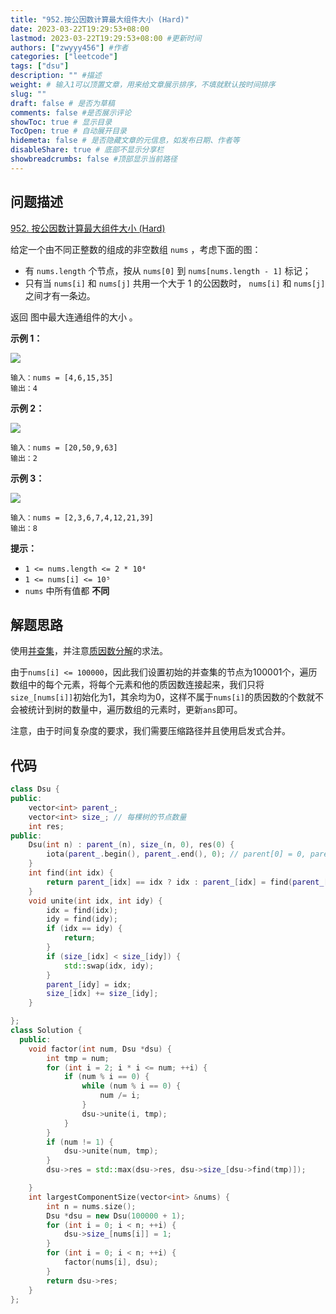 ```yaml
---
title: "952.按公因数计算最大组件大小 (Hard)"
date: 2023-03-22T19:29:53+08:00
lastmod: 2023-03-22T19:29:53+08:00 #更新时间
authors: ["zwyyy456"] #作者
categories: ["leetcode"]
tags: ["dsu"]
description: "" #描述
weight: # 输入1可以顶置文章，用来给文章展示排序，不填就默认按时间排序
slug: ""
draft: false # 是否为草稿
comments: false #是否展示评论
showToc: true # 显示目录
TocOpen: true # 自动展开目录
hidemeta: false # 是否隐藏文章的元信息，如发布日期、作者等
disableShare: true # 底部不显示分享栏
showbreadcrumbs: false #顶部显示当前路径
---
```

## 问题描述
[952. 按公因数计算最大组件大小 (Hard)](https://leetcode.com/problems/largest-component-size-by-common-factor/)

给定一个由不同正整数的组成的非空数组 `nums` ，考虑下面的图：

- 有 `nums.length` 个节点，按从 `nums[0]` 到 `nums[nums.length - 1]`
标记；
- 只有当 `nums[i]` 和 `nums[j]` 共用一个大于 1 的公因数时， `nums[i]` 和
`nums[j]` 之间才有一条边。

返回 图中最大连通组件的大小 。

**示例 1：**

![](https://pic-upyun.zwyyy456.tech/smms/2023-12-26-065527.png)

```
输入：nums = [4,6,15,35]
输出：4

```

**示例 2：**

![](https://pic-upyun.zwyyy456.tech/smms/2023-12-26-065528.png)

```
输入：nums = [20,50,9,63]
输出：2

```

**示例 3：**

![](https://pic-upyun.zwyyy456.tech/smms/2023-12-26-65531.png)

```
输入：nums = [2,3,6,7,4,12,21,39]
输出：8

```

**提示：**

- `1 <= nums.length <= 2 * 10⁴`
- `1 <= nums[i] <= 10⁵`
- `nums` 中所有值都 **不同**

## 解题思路
使用[并查集](https://blog.zwyyy456.tech/zh/posts/tech/dsu-oi-wiki/)，并注意[质因数分解](https://blog.zwyyy456.tech/zh/posts/tech/prime_factorization/)的求法。

由于`nums[i] <= 100000`，因此我们设置初始的并查集的节点为$100001$个，遍历数组中的每个元素，将每个元素和他的质因数连接起来，我们只将`size_[nums[i]]`初始化为1，其余均为0，这样不属于`nums[i]`的质因数的个数就不会被统计到树的数量中，遍历数组的元素时，更新`ans`即可。

注意，由于时间复杂度的要求，我们需要压缩路径并且使用启发式合并。

## 代码
```cpp
class Dsu {
public:
    vector<int> parent_;
    vector<int> size_; // 每棵树的节点数量
    int res;
public:
    Dsu(int n) : parent_(n), size_(n, 0), res(0) {
        iota(parent_.begin(), parent_.end(), 0); // parent[0] = 0, parent[1] = 1, 依次类推
    }
    int find(int idx) {
        return parent_[idx] == idx ? idx : parent_[idx] = find(parent_[idx]); 
    } 
    void unite(int idx, int idy) {
        idx = find(idx);
        idy = find(idy);
        if (idx == idy) {
            return;
        }
        if (size_[idx] < size_[idy]) {
            std::swap(idx, idy);
        }
        parent_[idy] = idx;
        size_[idx] += size_[idy];
    }

};
class Solution {
  public:
    void factor(int num, Dsu *dsu) {
        int tmp = num;
        for (int i = 2; i * i <= num; ++i) {
            if (num % i == 0) {
                while (num % i == 0) {
                    num /= i;
                }
                dsu->unite(i, tmp);
            }
        }
        if (num != 1) {
            dsu->unite(num, tmp);
        }
        dsu->res = std::max(dsu->res, dsu->size_[dsu->find(tmp)]);

    }
    int largestComponentSize(vector<int> &nums) {
        int n = nums.size();
        Dsu *dsu = new Dsu(100000 + 1);
        for (int i = 0; i < n; ++i) {
            dsu->size_[nums[i]] = 1;
        }
        for (int i = 0; i < n; ++i) {
            factor(nums[i], dsu);
        }
        return dsu->res;
    }
};
```
